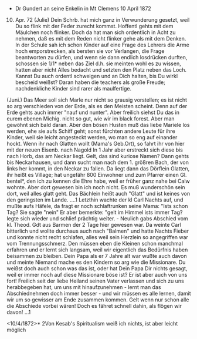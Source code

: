 + Dr Gundert an seine Enkelin in Mt Clemens
 10 April 1872

10. Apr. 72 (Julie) Dein Schrb. hat mich ganz in Verwunderung gesetzt, weil Du so flink mit der Feder zurecht kommst. Hoffentl gehts mit dem Mäulchen noch flinker. Doch da hat man sich ordentlich in Acht zu nehmen, daß es mit dem Reden nicht flinker gehe als mit dem Denken. In der Schule sah ich schon Kinder auf eine Frage des Lehrers die Arme hoch emporstrecken, als bersten sie vor Verlangen, die Frage beantworten zu dürfen, und wenn sie dann endlich losdrücken durften, schossen sie 1/1* neben das Ziel d.h. sie meinten wohl es zu wissen, hatten aber nicht Alles bedacht und setzten den Platz neben das Loch. Kannst Du auch ordentl schweigen und an Dich halten, bis Du wirkl bescheid weißst? Daran haben die teachers als große Freude; nachdenkliche Kinder sind rarer als maulfertige.

(Juni.) Das Meer soll sich Marle nur nicht so grausig vorstellen; es ist nicht so arg verschieden von der Erde, als es den Meisten scheint. Denn auf der Erde gehts auch immer "nauf und nunter". Aber freilich siehst Du das in eurem ebenen Michig. nicht so gut, wie wir im black forest. Aber man gewöhnt sich bald daran. Aber den bösen Husten muß das liebe Mariele los werden, ehe sie aufs Schiff geht; sonst fürchten andere Leute für ihre Kinder, weil sie leicht angesteckt werden, wo man so eng auf einander hockt. Wenn ihr nach Glatten wollt (Mama's Geb.Ort), so fahrt ihr von hier mit der neuen Eisenb. nach Nagold In 1 Jahr aber erstreckt sich diese bis nach Horb, das am Neckar liegt. Gelt, das sind kuriose Namen? Dann gehts bis Neckarhausen, und dann sucht man nach dem 1. größren Bach, der von links her kommt, in den Neckar zu fallen. Da liegt dann das Dörflein Glatten, ihr heißt es Village; hat ungefähr 800 Einwohner und zum Pfarrer einen Gl. bentel*, den ich zu kennen die Ehre habe, weil er früher ganz nahe bei Calw wohnte. Aber dort gewesen bin ich noch nicht. Es muß wunderschön sein dort, weil alles glatt geht. Das Bächlein heißt auch "Glatt" und ist keines von den geringsten im Lande. ....1 Letzthin wachte der kl Carl Nachts auf, und mußte aufs Häfele, da fragt er noch schlaftrunken seine Mama: "Ists schon Tag? Sie sagte "nein" Er aber bemerkte: "gelt im Himmel ists immer Tag? legte sich wieder und schlief prächtig weiter. - Neulich gabs Abschied vom kl. Theod. Gdt aus Barmen der 2 Tage hier gewesen war. Da weinte Carl bitterlich und wollte durchaus auch nach "Balmen" und hatte Nachts Fieber und konnte nicht recht schlafen, alles weil sein Herzlein so angegriffen war vom Trennungsschmerz. Den müssen eben die Kleinen schon manchmal erfahren und er lernt sich langsam, weil wir eigentlich das Bedürfnis haben beisammen zu bleiben. Dein Papa als er 7 Jahre alt war wußte auch davon und meinte Niemand mache es den Kindern so arg wie die Missionare. Du weißst doch auch schon was das ist, oder hat Dein Papa Dir nichts gesagt, weil er immer noch auf diese Missionare böse ist? Er ist aber auch von uns fort! Freilich seit der liebe Heiland seinen Vater verlassen und sich zu uns herabbegeben hat, um uns mit hinaufzunehmen - lernt man das Abschiednehmen doch immer besser - und wir müssen es alle lernen, damit wir um so gewisser am Ende zusammen kommen. Gelt wenn nur schon alle die Abschiede vorbei wären! Doch es fähret schnell dahin, als flögen wir davon! ...1



 <10/4/1872>*
2Von Kesab's Spiritualism weiß ich nichts, ist aber leicht möglich 